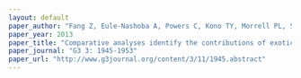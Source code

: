 ```yaml
---
layout: default
paper_author: "Fang Z, Eule-Nashoba A, Powers C, Kono TY, Morrell PL, Smith KP"
paper_year: 2013
paper_title: "Comparative analyses identify the contributions of exotic donors to disease resistance in a barley experimental population"
paper_journal: "G3 3: 1945-1953"
paper_url: "http://www.g3journal.org/content/3/11/1945.abstract"
---
```

